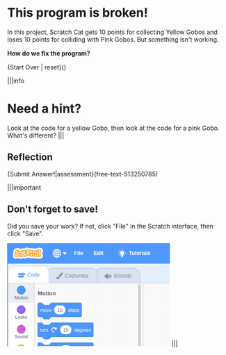 # This program is broken!
In this project, Scratch Cat gets 10 points for collecting Yellow Gobos and loses 10 points for colliding with Pink Gobos. But something isn't working.

**How do we ﬁx the program?**

{Start Over | reset}()

|||info
# Need a hint?
Look at the code for a yellow Gobo, then look at the code for a pink Gobo. What's different?
|||

## Reflection
{Submit Answer!|assessment}(free-text-513250785)

|||important
## Don't forget to save!
Did you save your work? If not, click "File" in the Scratch interface, then click "Save".

![](.guides/img/scratch-save-now.gif)
|||
